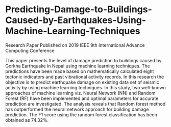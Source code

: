 # Predicting-Damage-to-Buildings-Caused-by-Earthquakes-Using-Machine-Learning-Techniques
Research Paper Published on 2019 IEEE 9th International Advance Computing Conference







This paper presents the level of damage prediction to buildings caused by Gorkha Earthquake in Nepal using machine learning techniques. The predictions have been made based on mathematically calculated eight tectonic indicators and past vibrational activity records. In this research the objective is to predict earthquake damage on existing data set of seismic activity by using machine learning techniques. In this study, two well-known approaches of machine learning viz. Neural Network (NN) and Random Forest (RF) have been implemented and optimal parameters for accurate prediction are investigated. The analysis reveals that Random forest method has outperformed the neural network approach for building damage prediction. The F1 score using the random forest classification has been obtained as 74.32%.
